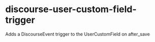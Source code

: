# discourse-user-custom-field-trigger
Adds a DiscourseEvent trigger to the UserCustomField on after_save
